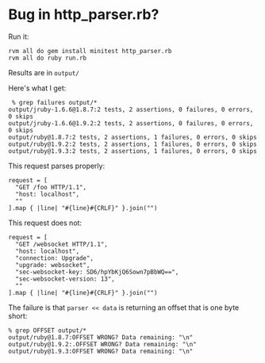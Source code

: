 # Bug in http\_parser.rb?

Run it:

    rvm all do gem install minitest http_parser.rb
    rvm all do ruby run.rb

Results are in `output/`

Here's what I get:

     % grep failures output/*
    output/jruby-1.6.6@1.8.7:2 tests, 2 assertions, 0 failures, 0 errors, 0 skips
    output/jruby-1.6.6@1.9.2:2 tests, 2 assertions, 0 failures, 0 errors, 0 skips
    output/ruby@1.8.7:2 tests, 2 assertions, 1 failures, 0 errors, 0 skips
    output/ruby@1.9.2:2 tests, 2 assertions, 1 failures, 0 errors, 0 skips
    output/ruby@1.9.3:2 tests, 2 assertions, 1 failures, 0 errors, 0 skips

This request parses properly:

    request = [
      "GET /foo HTTP/1.1",
      "host: localhost",
      ""
    ].map { |line| "#{line}#{CRLF}" }.join("")

This request does not:

    request = [
      "GET /websocket HTTP/1.1",
      "host: localhost",
      "connection: Upgrade",
      "upgrade: websocket",
      "sec-websocket-key: SD6/hpYbKjQ6Sown7pBbWQ==",
      "sec-websocket-version: 13",
      ""
    ].map { |line| "#{line}#{CRLF}" }.join("")

The failure is that `parser << data` is returning an offset that is one byte
short:
    
    % grep OFFSET output/*
    output/ruby@1.8.7:OFFSET WRONG? Data remaining: "\n"
    output/ruby@1.9.2:.OFFSET WRONG? Data remaining: "\n"
    output/ruby@1.9.3:OFFSET WRONG? Data remaining: "\n"
